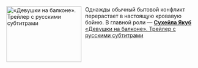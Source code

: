 <!--2025-03-01 23:00:07-->
<div class="yb">
  <div class="rss smaller1 kino_kino"><a href="https://www.kino-teatr.ru/video/46779/" title="«Девушки на балконе». Трейлер с русскими субтитрами"><img src="https://www.kino-teatr.ru/video/9/7/46779/poster.jpg" width="196" height="147" align="left" hspace="5" style="margin: 0px 10px 0px 5px" alt="«Девушки на балконе». Трейлер с русскими субтитрами"/></a>Однажды обычный бытовой конфликт перерастает в настоящую кровавую бойню. В главной роли — <a href=https://www.kino-teatr.ru/kino/acter/w/euro/482452/bio/ target=_blank><strong>Сухейла Якуб</strong></a> <br><a class="light" href="https://www.kino-teatr.ru/video/46779/">«Девушки на балконе». Трейлер с русскими субтитрами</a></div>
</div>
